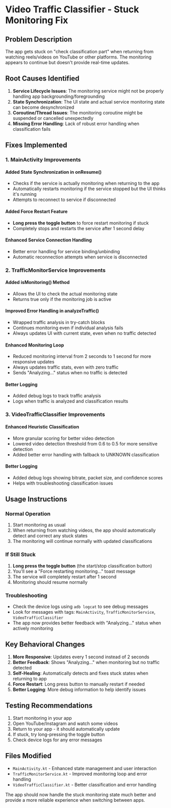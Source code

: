 # Video Traffic Classifier - Stuck Monitoring Fix

## Problem Description
The app gets stuck on "check classification part" when returning from watching reels/videos on YouTube or other platforms. The monitoring appears to continue but doesn't provide real-time updates.

## Root Causes Identified
1. **Service Lifecycle Issues**: The monitoring service might not be properly handling app backgrounding/foregrounding
2. **State Synchronization**: The UI state and actual service monitoring state can become desynchronized
3. **Coroutine/Thread Issues**: The monitoring coroutine might be suspended or cancelled unexpectedly
4. **Missing Error Handling**: Lack of robust error handling when classification fails

## Fixes Implemented

### 1. MainActivity Improvements

#### Added State Synchronization in onResume()
- Checks if the service is actually monitoring when returning to the app
- Automatically restarts monitoring if the service stopped but the UI thinks it's running
- Attempts to reconnect to service if disconnected

#### Added Force Restart Feature
- **Long press the toggle button** to force restart monitoring if stuck
- Completely stops and restarts the service after 1 second delay

#### Enhanced Service Connection Handling
- Better error handling for service binding/unbinding
- Automatic reconnection attempts when service is disconnected

### 2. TrafficMonitorService Improvements

#### Added isMonitoring() Method
- Allows the UI to check the actual monitoring state
- Returns true only if the monitoring job is active

#### Improved Error Handling in analyzeTraffic()
- Wrapped traffic analysis in try-catch blocks
- Continues monitoring even if individual analysis fails
- Always updates UI with current state, even when no traffic detected

#### Enhanced Monitoring Loop
- Reduced monitoring interval from 2 seconds to 1 second for more responsive updates
- Always updates traffic stats, even with zero traffic
- Sends "Analyzing..." status when no traffic is detected

#### Better Logging
- Added debug logs to track traffic analysis
- Logs when traffic is analyzed and classification results

### 3. VideoTrafficClassifier Improvements

#### Enhanced Heuristic Classification
- More granular scoring for better video detection
- Lowered video detection threshold from 0.6 to 0.5 for more sensitive detection
- Added better error handling with fallback to UNKNOWN classification

#### Better Logging
- Added debug logs showing bitrate, packet size, and confidence scores
- Helps with troubleshooting classification issues

## Usage Instructions

### Normal Operation
1. Start monitoring as usual
2. When returning from watching videos, the app should automatically detect and correct any stuck states
3. The monitoring will continue normally with updated classifications

### If Still Stuck
1. **Long press the toggle button** (the start/stop classification button)
2. You'll see a "Force restarting monitoring..." toast message
3. The service will completely restart after 1 second
4. Monitoring should resume normally

### Troubleshooting
- Check the device logs using `adb logcat` to see debug messages
- Look for messages with tags: `MainActivity`, `TrafficMonitorService`, `VideoTrafficClassifier`
- The app now provides better feedback with "Analyzing..." status when actively monitoring

## Key Behavioral Changes

1. **More Responsive**: Updates every 1 second instead of 2 seconds
2. **Better Feedback**: Shows "Analyzing..." when monitoring but no traffic detected
3. **Self-Healing**: Automatically detects and fixes stuck states when returning to app
4. **Force Restart**: Long press button to manually restart if needed
5. **Better Logging**: More debug information to help identify issues

## Testing Recommendations

1. Start monitoring in your app
2. Open YouTube/Instagram and watch some videos
3. Return to your app - it should automatically update
4. If stuck, try long-pressing the toggle button
5. Check device logs for any error messages

## Files Modified
- `MainActivity.kt` - Enhanced state management and user interaction
- `TrafficMonitorService.kt` - Improved monitoring loop and error handling
- `VideoTrafficClassifier.kt` - Better classification and error handling

The app should now handle the stuck monitoring state much better and provide a more reliable experience when switching between apps.
